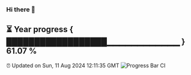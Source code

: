 ### Hi there 👋
⏳ Year progress { ██████████████████▁▁▁▁▁▁▁▁▁▁▁▁ } 61.07 %
---
⏰ Updated on Sun, 11 Aug 2024 12:11:35 GMT
![Progress Bar CI](https://github.com/Moyi321/Moyi321/workflows/Progress%20Bar%20CI/badge.svg)

